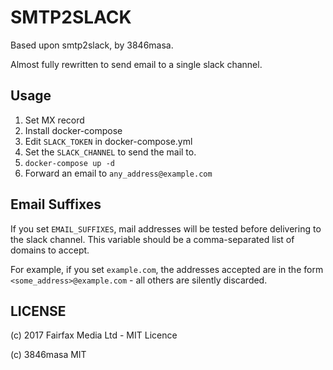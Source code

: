 SMTP2SLACK
==========

Based upon smtp2slack, by 3846masa.

Almost fully rewritten to send email to a single slack channel.

## Usage

1. Set MX record
1. Install docker-compose
1. Edit ``SLACK_TOKEN`` in docker-compose.yml
1. Set the ``SLACK_CHANNEL`` to send the mail to.
1. ``docker-compose up -d``
1. Forward an email to ``any_address@example.com``

## Email Suffixes

If you set ``EMAIL_SUFFIXES``, mail addresses will be tested before delivering to the slack channel. This variable should be a comma-separated list of domains to accept.

For example, if you set ``example.com``, the addresses accepted are in the form ``<some_address>@example.com`` - all others are silently discarded.

## LICENSE

(c) 2017 Fairfax Media Ltd - MIT Licence

(c) 3846masa MIT
